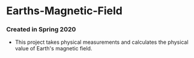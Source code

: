# Earths-Magnetic-Field
### Created in Spring 2020
- This project takes physical measurements and calculates the physical value of Earth's magnetic field.
